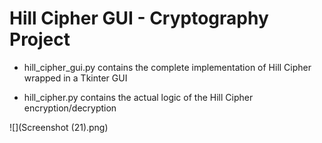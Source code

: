 # Hill Cipher GUI - Cryptography Project

- hill_cipher_gui.py contains the complete implementation of Hill Cipher wrapped in a Tkinter GUI

- hill_cipher.py contains the actual logic of the Hill Cipher encryption/decryption


![](Screenshot (21).png)
